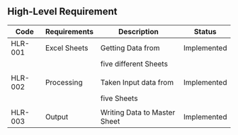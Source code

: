 

## High-Level Requirement
Code               | Requirements         |   Description                  | Status                                
-------------------| ---------------------|--------------------------------|----------------------                                             
 HLR-001           |  Excel Sheets        |  Getting Data from             |  Implemented
                   |                      |   five different Sheets        |
                   |                      |                                |
 HLR-002           |  Processing          |  Taken Input data from         |    Implemented
                   |                      |   five Sheets                  |
                   |                      |                                |
 HLR-003           |  Output              |  Writing Data to Master Sheet  |   Implemented                                     
                                       








